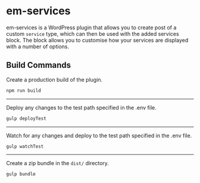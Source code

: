 # em-services

em-services is a WordPress plugin that allows you to create post of a custom `service` type, which can then be used with the added services block. The block allows you to customise how your services are displayed with a number of options.

## Build Commands

Create a production build of the plugin.

```sh
npm run build
```

---

Deploy any changes to the test path specified in the .env file.

```sh
gulp deployTest
```

---

Watch for any changes and deploy to the test path specified in the .env file.

```sh
gulp watchTest
```

---

Create a zip bundle in the `dist/` directory.

```sh
gulp bundle
```
